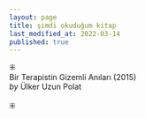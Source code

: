 ```yaml
---
layout: page  
title: şimdi okuduğum kitap  
last_modified_at: 2022-03-14
published: true  
---
```

⁜  
Bir Terapistin Gizemli Anıları (2015)  
<i>by</i> Ülker Uzun Polat  
<br />
⁜  
  
